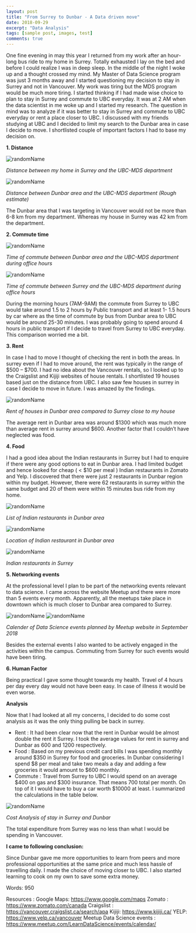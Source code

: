 ```yaml
---
layout: post
title: "From Surrey to Dunbar - A Data driven move"
date: 2018-09-29
excerpt: "Data Analysis"
tags: [sample post, images, test]
comments: true
---
```


One fine evening in may this year I returned from my work after an hour-long bus ride to my home in Surrey. Totally exhausted I lay on the bed and before I could realize I was in deep sleep. In the middle of the night I woke up and a thought crossed my mind. My Master of Data Science program was just 3 months away and I started questioning my decision to stay in Surrey and not in Vancouver. My work was tiring but the MDS program would be much more tiring. I started thinking if I had made wise choice to plan to stay in Surrey and commute to UBC everyday. It was at 2 AM when the data scientist in me woke up and I started my research.
The question in mind was to analyze if it was better to stay in Surrey and commute to UBC everyday or rent a place closer to UBC. I discussed with my friends studying at UBC and I decided to limit my search to the Dunbar area in case I decide to move. I shortlisted couple of important factors I had to base my decision on. 

**1. Distance**

![randomName](../imgs/Surrey-UBC_Distance.png)

*Distance between my home in Surrey and the UBC-MDS department*

![randomName](../imgs/Dunbar_UBC_Distance.PNG) 

*Distance between Dunbar area and the UBC-MDS department (Rough estimate)*

The Dunbar area that I was targeting in Vancouver would not be more than 6-8 km from my department. Whereas my house in Surrey was 42 km  from the department.

**2. Commute time**  

![randomName](../imgs/Travel_Time_DunbartoUBC.png)

*Time of commute between Dunbar area and the UBC-MDS department during office hours*

![randomName](../imgs/Travel_Time_SurreytoUBC.png)

*Time of commute between Surrey and the UBC-MDS department during office hours*

During the morning hours (7AM-9AM) the commute from Surrey to UBC would take around 1.5 to 2 hours by Public transport and at least 1- 1.5 hours by car where as the time of commute by bus from Dunbar area to UBC would be around 25-30 minutes. I was probably going to spend around 4 hours in public transport if I decide to travel from Surrey to UBC everyday. This comparison worried me a bit.

**3. Rent** 

In case I had to move I thought of checking the rent in both the areas. In surrey even if I had to move around, the rent was typically in the range of $500 – $700. I had no idea about the Vancouver rentals, so I looked up to the Craigslist and Kijiji websites of house rentals. I shortlisted 19 houses based just on the distance from UBC. I also saw few houses in surrey in case I decide to move in future. I was amazed by the findings.

![randomName](../imgs/Mean_Rent_Dunbar-Surrey.png)

*Rent of houses in Dunbar area compared to Surrey close to my house*

The average rent in Dunbar area was around $1300 which was much more than average rent in surrey around $600.
Another factor that I couldn’t have neglected was food.

**4. Food**

I had a good idea about the Indian restaurants in Surrey but I had to enquire if there were any good options to eat in Dunbar area. I had limited budget and hence looked for cheap ( < $10 per meal ) Indian restaurants in Zomato and Yelp. I discovered that there were just 2 restaurants in Dunbar region within my budget. However, there were 62 restaurants in surrey within the same budget and 20 of them were within 15 minutes bus ride from my home.

![randomName](../imgs/Restaurants_Dunbar.png)

*List of Indian restaurants in Dunbar area*

![randomName](../imgs/Restaurants_Dunbar_Map.png)

*Location of Indian restaurant in Dunbar area*

![randomName](../imgs/Restaurants_Surrey.png)

*Indian restaurants in Surrey*

**5. Networking events** 

At the professional level I plan to be part of the networking events relevant to data science. I came across the website Meetup and there were more than 5 events every month. Apparently, all the meetups take place in downtown which is much closer to Dunbar area compared to Surrey.

![randomName](../imgs/Events_Vancouver_1.PNG)
![randomName](../imgs/Events_Vancouver_2.PNG)

*Calender of Data Science events planned by Meetup website in September 2018*
 
Besides the external events I also wanted to be actively engaged in the activities within the campus. Commuting from Surrey for such events would have been tiring.

**6. Human Factor**

Being practical I gave some thought towards my health. Travel of 4 hours per day every day would not have been easy. In case of illness it would be even worse.

**Analysis**

Now that I had looked at all my concerns, I decided to do some cost analysis as it was the only thing pulling be back in surrey. 
-	Rent : 
It had been clear now that the rent in Dunbar would be almost double the rent it Surrey. I took the average values for rent in surrey and Dunbar as 600 and 1200 respectively.
-	Food :
Based on my previous credit card bills I was spending monthly around $350 in Surrey for food and groceries. In Dunbar considering I spend $8 per meal and take two meals a day and adding a few groceries it would amount to $600 monthly.
-	Commute :
Travel from Surrey to UBC I would spend on an average $400 on gas and $300 insurance. That means 700 total per month.
On top of it I would have to buy a car worth $10000 at least. I summarized the calculations in the table below.

![randomName](../imgs/Cost_Analysis.PNG)

*Cost Analysis of stay in Surrey and Dunbar*

The total expenditure from Surrey was no less than what I would be spending in Vancouver.

**I came to following conclusion:**

Since Dunbar gave me more opportunities to learn from peers and more professional opportunities at the same price and much less hassle of travelling daily. I made the choice of moving closer to UBC. I also started learning to cook on my own to save some extra money.

Words: 950

Resources :
Google Maps: https://www.google.com/maps
Zomato : https://www.zomato.com/canada
Craigslist : https://vancouver.craigslist.ca/search/apa
Kijiji: https://www.kijiji.ca/
YELP: https://www.yelp.ca/vancouver
Meetup Data Science events : https://www.meetup.com/LearnDataScience/events/calendar/
